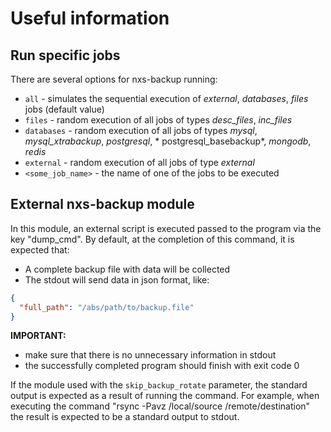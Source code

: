 # Useful information

## Run specific jobs

There are several options for nxs-backup running:

- `all` - simulates the sequential execution of *external*, *databases*, *files* jobs (default value)
- `files` - random execution of all jobs of types *desc_files*, *inc_files*
- `databases` - random execution of all jobs of types *mysql*, *mysql_xtrabackup*, *postgresql*, *
  postgresql_basebackup*, *mongodb*, *redis*
- `external` - random execution of all jobs of type *external*
- `<some_job_name>` - the name of one of the jobs to be executed


## External nxs-backup module

In this module, an external script is executed passed to the program via the key "dump_cmd".
By default, at the completion of this command, it is expected that:

* A complete backup file with data will be collected
* The stdout will send data in json format, like:

```json
{
  "full_path": "/abs/path/to/backup.file"
}
```

**IMPORTANT:**

* make sure that there is no unnecessary information in stdout
* the successfully completed program should finish with exit code 0

If the module used with the `skip_backup_rotate` parameter, the standard output is expected as a result of running
the command. For example, when executing the command "rsync -Pavz /local/source /remote/destination" the result is
expected to be a standard output to stdout.
